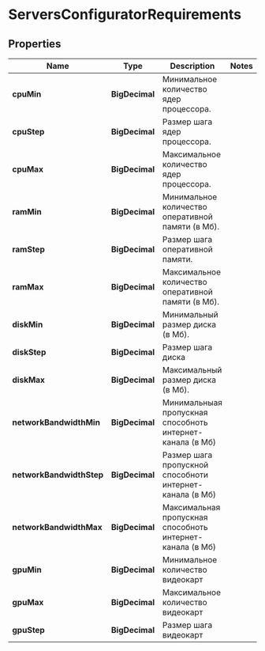 

# ServersConfiguratorRequirements


## Properties

| Name | Type | Description | Notes |
|------------ | ------------- | ------------- | -------------|
|**cpuMin** | **BigDecimal** | Минимальное количество ядер процессора. |  |
|**cpuStep** | **BigDecimal** | Размер шага ядер процессора. |  |
|**cpuMax** | **BigDecimal** | Максимальное количество ядер процессора. |  |
|**ramMin** | **BigDecimal** | Минимальное количество оперативной памяти (в Мб). |  |
|**ramStep** | **BigDecimal** | Размер шага оперативной памяти. |  |
|**ramMax** | **BigDecimal** | Максимальное количество оперативной памяти (в Мб). |  |
|**diskMin** | **BigDecimal** | Минимальный размер диска (в Мб). |  |
|**diskStep** | **BigDecimal** | Размер шага диска |  |
|**diskMax** | **BigDecimal** | Максимальный размер диска (в Мб). |  |
|**networkBandwidthMin** | **BigDecimal** | Минимальныая пропускная способноть интернет-канала (в Мб) |  |
|**networkBandwidthStep** | **BigDecimal** | Размер шага пропускной способноти интернет-канала (в Мб) |  |
|**networkBandwidthMax** | **BigDecimal** | Максимальная пропускная способноть интернет-канала (в Мб) |  |
|**gpuMin** | **BigDecimal** | Минимальное количество видеокарт |  |
|**gpuMax** | **BigDecimal** | Максимальное количество видеокарт |  |
|**gpuStep** | **BigDecimal** | Размер шага видеокарт |  |



